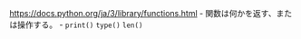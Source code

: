 https://docs.python.org/ja/3/library/functions.html
        - 関数は何かを返す、または操作する。
        - `print()` `type()` `len()`

